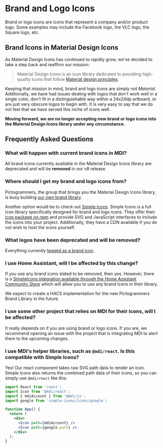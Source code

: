 # Brand and Logo Icons

Brand or logo icons are icons that represent a company and/or product logo. Some examples may include the Facebook logo, the VLC logo, the Square logo, etc.

## Brand Icons in Material Design Icons

As Material Design Icons has continued to rapidly grow, we've decided to take a step back and reaffirm our mission:

> Material Design Icons is an icon library dedicated to providing high-quality icons that follow [Material design principles](https://material.io/design/iconography/system-icons.html#design-principles).

Keeping that mission in mind, brand and logo icons are simply not _Material_. Additionally, we have had issues dealing with logos that don't work well in a single color, don't fit in a distinguishable way within a 24x24dp artboard, or are just very obscure logos to begin with. It is very easy to say that we do not feel that we have served this niche of icons well.

**Moving forward, we are no longer accepting new brand or logo icons into the Material Design Icons library under any circumstance.**

## Frequently Asked Questions

### What will happen with current brand icons in MDI?

All brand icons currently available in the Material Design Icons library are deprecated and will be **removed** in our v8 release.

### Where should I get my brand and logo icons from?

Pictogrammers, the group that brings you the Material Design Icons library, is busy building [our own brand library](https://github.com/Pictogrammers/brand-icons).

Another option would be to check out [Simple Icons](https://simpleicons.org/). Simple Icons is a full icon library specifically designed for brand and logo icons. They offer their [icon package on npm](https://www.npmjs.com/package/simple-icons) and provide SVG and JavaScript interfaces to include the icons into your project. Additionally, they have a CDN available if you do not wish to host the icons yourself.

### What logos have been deprecated and will be removed?

Everything currently [tagged as a brand icon](https://materialdesignicons.com/tag/brand).

### I use Home Assistant, will I be affected by this change?

If you use any brand icons slated to be removed, then yes. However, there is a [SimpleIcons integration available through the Home Assistant Community Store](https://github.com/vigonotion/hass-simpleicons) which will allow you to use any brand icons in their library.

We expect to create a HACS implementation for the new Pictogrammers Brand Library in the future.

### I use some other project that relies on MDI for their icons, will I be affected?

It really depends on if you are using brand or logo icons. If you are, we recommend opening an issue with the project that is integrating MDI to alert them to the upcoming changes.

### I use MDI's helper libraries, such as `@mdi/react`. Is this compatible with Simple Icons?

Yes! Our react component takes raw SVG path data to render an icon. Simple Icons also returns the combined path data of their icons, so you can simply use `@mdi/react` like this:

```jsx
import React from 'react';
import Icon from '@mdi/react';
import { mdiAccount } from '@mdi/js';
import google from 'simple-icons/icons/google';

function App() {
  return (
    <div>
      <Icon path={mdiAccount} />
      <Icon path={google.path} />
    </div>
  );
}
```
